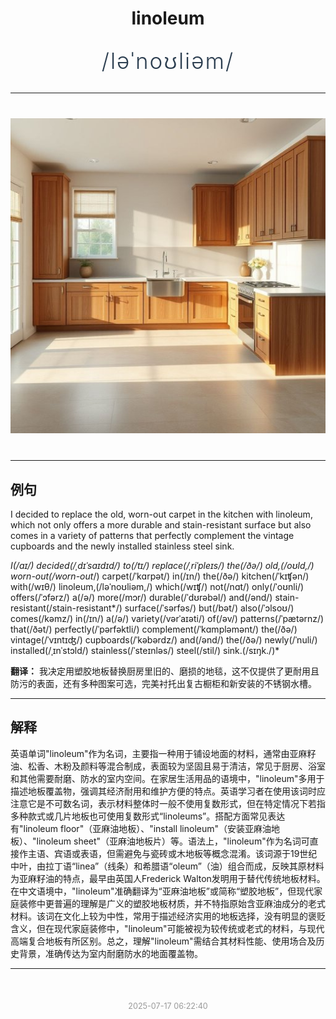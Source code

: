 <div align="center">

# linoleum

<div style="margin: 30px 0;">
<h1 style="font-size: 2.5em; font-weight: 300; letter-spacing: 2px; margin: 0; color: #2c3e50;">
/ləˈnoʊliəm/
</h1>
</div>

</div>

---

<div align="center" style="margin: 40px 0;">

![linoleum](images/linoleum.png)

</div>

---

## 例句

I decided to replace the old, worn-out carpet in the kitchen with linoleum, which not only offers a more durable and stain-resistant surface but also comes in a variety of patterns that perfectly complement the vintage cupboards and the newly installed stainless steel sink.

*I(/aɪ/) decided(/ˌdɪˈsaɪdɪd/) to(/tɪ/) replace(/ˌriˈpleɪs/) the(/ðə/) old,(/oʊld,/) worn-out(/worn-out*/) carpet(/ˈkɑrpət/) in(/ɪn/) the(/ðə/) kitchen(/ˈkɪʧən/) with(/wɪθ/) linoleum,(/ləˈnoʊliəm,/) which(/wɪʧ/) not(/nɑt/) only(/ˈoʊnli/) offers(/ˈɔfərz/) a(/ə/) more(/mɔr/) durable(/ˈdʊrəbəl/) and(/ənd/) stain-resistant(/stain-resistant*/) surface(/ˈsərfəs/) but(/bət/) also(/ˈɔlsoʊ/) comes(/kəmz/) in(/ɪn/) a(/ə/) variety(/vərˈaɪəti/) of(/əv/) patterns(/ˈpætərnz/) that(/ðət/) perfectly(/ˈpərfəktli/) complement(/ˈkɑmpləmənt/) the(/ðə/) vintage(/ˈvɪntɪʤ/) cupboards(/ˈkəbərdz/) and(/ənd/) the(/ðə/) newly(/ˈnuli/) installed(/ˌɪnˈstɔld/) stainless(/ˈsteɪnləs/) steel(/stil/) sink.(/sɪŋk./)*

**翻译：** 我决定用塑胶地板替换厨房里旧的、磨损的地毯，这不仅提供了更耐用且防污的表面，还有多种图案可选，完美衬托出复古橱柜和新安装的不锈钢水槽。

---

## 解释

英语单词"linoleum"作为名词，主要指一种用于铺设地面的材料，通常由亚麻籽油、松香、木粉及颜料等混合制成，表面较为坚固且易于清洁，常见于厨房、浴室和其他需要耐磨、防水的室内空间。在家居生活用品的语境中，"linoleum"多用于描述地板覆盖物，强调其经济耐用和维护方便的特点。英语学习者在使用该词时应注意它是不可数名词，表示材料整体时一般不使用复数形式，但在特定情况下若指多种款式或几片地板也可使用复数形式“linoleums”。搭配方面常见表达有"linoleum floor"（亚麻油地板）、"install linoleum"（安装亚麻油地板）、"linoleum sheet"（亚麻油地板片）等。语法上，"linoleum"作为名词可直接作主语、宾语或表语，但需避免与瓷砖或木地板等概念混淆。该词源于19世纪中叶，由拉丁语“linea”（线条）和希腊语“oleum”（油）组合而成，反映其原材料为亚麻籽油的特点，最早由英国人Frederick Walton发明用于替代传统地板材料。在中文语境中，"linoleum"准确翻译为“亚麻油地板”或简称“塑胶地板”，但现代家庭装修中更普遍的理解是广义的塑胶地板材质，并不特指原始含亚麻油成分的老式材料。该词在文化上较为中性，常用于描述经济实用的地板选择，没有明显的褒贬含义，但在现代家庭装修中，"linoleum"可能被视为较传统或老式的材料，与现代高端复合地板有所区别。总之，理解"linoleum"需结合其材料性能、使用场合及历史背景，准确传达为室内耐磨防水的地面覆盖物。


---

<div align="center" style="margin-top: 50px;">
<small style="color: #999; font-size: 0.9em;">2025-07-17 06:22:40</small>
</div>
